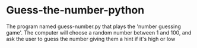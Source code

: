# Guess-the-number-python
 The program named guess-number.py that plays the 'number guessing game'. 
 The computer will choose a random number between 1 and 100, 
 and ask the user to guess the number giving them a hint if it's high or low 
